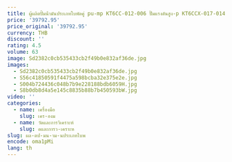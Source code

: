 ```yaml
---
title: ผู้ผลิตปั้มน้ํามันประเภทใบพัดคู่ pu-mp KT6CC-012-006 ปั๊มแรงดันสูง-p KT6CCX-017-014-1R01-C100
price: '39792.95'
price_original: '39792.95'
currency: THB
discount: ''
rating: 4.5
volume: 63
image: Sd2382c0cb535433cb2f49b0e832af36de.jpg
images:
  - Sd2382c0cb535433cb2f49b0e832af36de.jpg
  - S56c41850591f4475a598bcba32e375e2e.jpg
  - S004b724436c048b7b9e228188bdb6059H.jpg
  - S8b0db8d4a5e145c8835b88b7b450593bW.jpg
video: ''
categories:
  - name: เครื่องมือ
    slug: เคร-องม
  - name: วัดและการวิเคราะห์
    slug: ดและการว-เคราะห
slug: ผล-ตป-มน-าม-นประเภทใบพ
encode: oma1pMi
lang: th
---
```

  